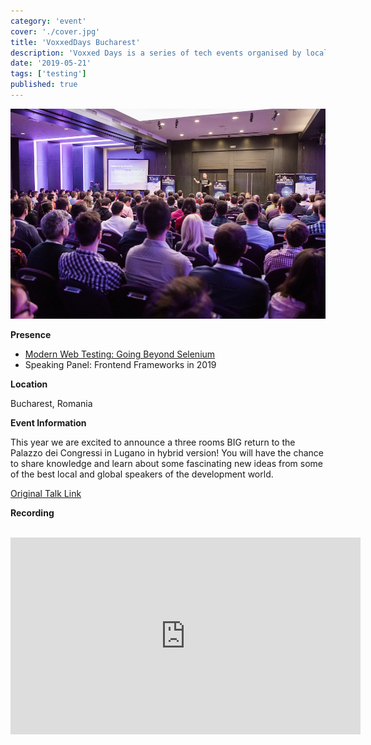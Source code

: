 ```yaml
---
category: 'event'
cover: './cover.jpg'
title: 'VoxxedDays Bucharest'
description: 'Voxxed Days is a series of tech events organised by local community groups and supported by the Voxxed team'
date: '2019-05-21'
tags: ['testing']
published: true
---
```

![cover](./cover.jpg)

**Presence**

- [Modern Web Testing: Going Beyond Selenium]() 
- Speaking Panel: Frontend Frameworks in 2019

**Location**

Bucharest, Romania

**Event Information**

This year we are excited to announce a three rooms BIG return to the Palazzo dei Congressi in Lugano in hybrid version! You will have the chance to share knowledge and learn about some fascinating new ideas from some of the best local and global speakers of the development world.

[Original Talk Link](https://romania.voxxeddays.com/2019/04/14/modern-web-testing-going-beyond-selenium-2/)

**Recording**

<br>

<iframe width="560" height="315" src="https://www.youtube.com/embed/kiNjG9-qbAY" title="YouTube video player" frameborder="0" allow="accelerometer; autoplay; clipboard-write; encrypted-media; gyroscope; picture-in-picture" allowfullscreen></iframe>

<br>
